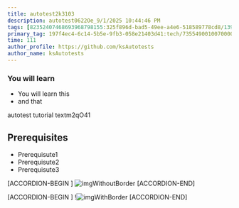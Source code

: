 ```yaml
---
title: autotest2k3103
description: autotest0622Oe_9/1/2025 10:44:46 PM
tags: [82352407468693968798155:325f896d-bad5-49ee-a4e6-518589778cd8/139269250608756787992873,197f4ec4-6c14-5b5e-9fb3-058e21403d41:tech/73554900100700000996,c1a376dd-ebd0-4787-804e-a23fef23ba06:4625ac99-30b5-4df6-a6c5-f840dd406e80/1bf8f1d5-d54a-41e0-b203-d94deae18a3c]
primary_tag: 197f4ec4-6c14-5b5e-9fb3-058e21403d41:tech/73554900100700000996/67838200100800006287
time: 111
author_profile: https://github.com/ksAutotests
author_name: ksAutotests
---
```

### You will learn
- You will learn this
- and that

autotest tutorial textm2qO41

## Prerequisites
- Prerequisute1
- Prerequisute2
- Prerequisute3

[ACCORDION-BEGIN [](first)]
![imgWithoutBorder](https://www.sap.com/favicon.ico)
[ACCORDION-END]

[ACCORDION-BEGIN [](second)]
!![imgWithBorder](https://www.sap.com/favicon.ico)
[ACCORDION-END]

